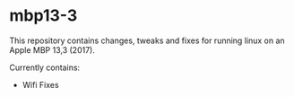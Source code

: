 # mbp13-3


This repository contains changes, tweaks and fixes for running linux on an Apple MBP 13,3 (2017).

Currently contains:
- Wifi Fixes
